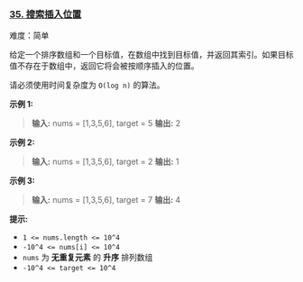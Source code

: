 ### [35\. 搜索插入位置](https://leetcode.cn/problems/search-insert-position/)

难度：简单

给定一个排序数组和一个目标值，在数组中找到目标值，并返回其索引。如果目标值不存在于数组中，返回它将会被按顺序插入的位置。

请必须使用时间复杂度为 `O(log n)` 的算法。

**示例 1:**

> **输入:** nums = [1,3,5,6], target = 5
> **输出:** 2

**示例 2:**

> **输入:** nums = [1,3,5,6], target = 2
> **输出:** 1

**示例 3:**

> **输入:** nums = [1,3,5,6], target = 7
> **输出:** 4

**提示:**

- `1 <= nums.length <= 10^4`
- `-10^4 <= nums[i] <= 10^4`
- `nums` 为 **无重复元素** 的 **升序** 排列数组
- `-10^4 <= target <= 10^4`
